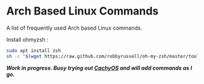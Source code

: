 <primary-label ref="cheatsheet"/>
<secondary-label ref="2024"/>

# Arch Based Linux Commands

A list of frequently used Arch based Linux commands.

Install ohmyzsh
:
```bash
sudo apt install zsh
sh -c "$(wget https://raw.github.com/robbyrussell/oh-my-zsh/master/tools/install.sh -O -)"
```

<i><b>Work in progress. Busy trying out [CachyOS](https://cachyos.org/) and will add commands as I go.</b></i>